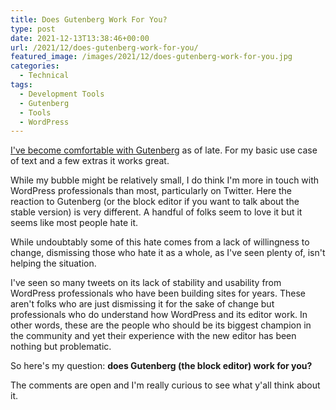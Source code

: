```yaml
---
title: Does Gutenberg Work For You?
type: post
date: 2021-12-13T13:38:46+00:00
url: /2021/12/does-gutenberg-work-for-you/
featured_image: /images/2021/12/does-gutenberg-work-for-you.jpg
categories:
  - Technical
tags:
  - Development Tools
  - Gutenberg
  - Tools
  - WordPress
---
```


[I've become comfortable with Gutenberg][1] as of late. For my basic use case of text and a few extras it works great.

While my bubble might be relatively small, I do think I'm more in touch with WordPress professionals than most, particularly on Twitter. Here the reaction to Gutenberg (or the block editor if you want to talk about the stable version) is very different. A handful of folks seem to love it but it seems like most people hate it.

While undoubtably some of this hate comes from a lack of willingness to change, dismissing those who hate it as a whole, as I've seen plenty of, isn't helping the situation.

I've seen so many tweets on its lack of stability and usability from WordPress professionals who have been building sites for years. These aren't folks who are just dismissing it for the sake of change but professionals who do understand how WordPress and its editor work. In other words, these are the people who should be its biggest champion in the community and yet their experience with the new editor has been nothing but problematic.

So here's my question: **does Gutenberg (the block editor) work for you?**

The comments are open and I'm really curious to see what y'all think about it.

 [1]: /2021/11/making-my-peace-with-gutenberg/